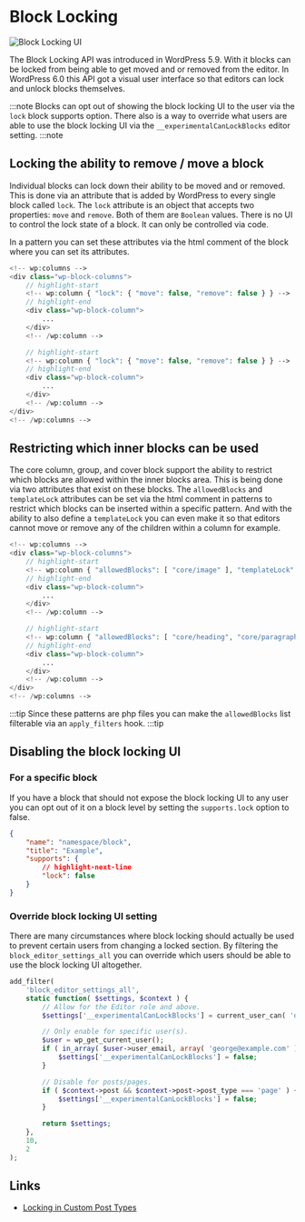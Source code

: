# Block Locking

![Block Locking UI](../../static/img/block-locking-ui.gif)

The Block Locking API was introduced in WordPress 5.9. With it blocks can be locked from being able to get moved and or removed from the editor. In WordPress 6.0 this API got a visual user interface so that editors can lock and unlock blocks themselves.

:::note
Blocks can opt out of showing the block locking UI to the user via the `lock` block supports option. There also is a way to override what users are able to use the block locking UI via the `__experimentalCanLockBlocks` editor setting.
:::note

## Locking the ability to remove / move a block

Individual blocks can lock down their ability to be moved and or removed. This is done via an attribute that is added by WordPress to every single block called `lock`. The `lock` attribute is an object that accepts two properties: `move` and `remove`. Both of them are `Boolean` values. There is no UI to control the lock state of a block. It can only be controlled via code.

In a pattern you can set these attributes via the html comment of the block where you can set its attributes.

```php
<!-- wp:columns -->
<div class="wp-block-columns">
    // highlight-start
    <!-- wp:column { "lock": { "move": false, "remove": false } } -->
    // highlight-end
    <div class="wp-block-column">
        ...
    </div>
    <!-- /wp:column -->

    // highlight-start
    <!-- wp:column { "lock": { "move": false, "remove": false } } -->
    // highlight-end
    <div class="wp-block-column">
        ...
    </div>
    <!-- /wp:column -->
</div>
<!-- /wp:columns -->
```

## Restricting which inner blocks can be used

The core column, group, and cover block support the ability to restrict which blocks are allowed within the inner blocks area. This is being done via two attributes that exist on these blocks. The `allowedBlocks` and `templateLock` attributes can be set via the html comment in patterns to restrict which blocks can be inserted within a specific pattern. And with the ability to also define a `templateLock` you can even make it so that editors cannot move or remove any of the children within a column for example.

```php
<!-- wp:columns -->
<div class="wp-block-columns">
    // highlight-start
    <!-- wp:column { "allowedBlocks": [ "core/image" ], "templateLock": "all" } } -->
    // highlight-end
    <div class="wp-block-column">
        ...
    </div>
    <!-- /wp:column -->

    // highlight-start
    <!-- wp:column { "allowedBlocks": [ "core/heading", "core/paragraph" ], "templateLock": "all" } } -->
    // highlight-end
    <div class="wp-block-column">
        ...
    </div>
    <!-- /wp:column -->
</div>
<!-- /wp:columns -->
```

:::tip
Since these patterns are php files you can make the `allowedBlocks` list filterable via an `apply_filters` hook.
:::tip

## Disabling the block locking UI

### For a specific block

If you have a block that should not expose the block locking UI to any user you can opt out of it on a block level by setting the `supports.lock` option to false.

```json
{
	"name": "namespace/block",
	"title": "Example",
	"supports": {
		// highlight-next-line
		"lock": false
	}
}
```

### Override block locking UI setting

There are many circumstances where block locking should actually be used to prevent certain users from changing a locked section. By filtering the `block_editor_settings_all` you can override which users should be able to use the block locking UI altogether.

```php
add_filter(
	'block_editor_settings_all',
	static function( $settings, $context ) {
		// Allow for the Editor role and above.
		$settings['__experimentalCanLockBlocks'] = current_user_can( 'delete_others_posts' );

		// Only enable for specific user(s).
		$user = wp_get_current_user();
		if ( in_array( $user->user_email, array( 'george@example.com' ), true ) ) {
			$settings['__experimentalCanLockBlocks'] = false;
		}

		// Disable for posts/pages.
		if ( $context->post && $context->post->post_type === 'page' ) {
			$settings['__experimentalCanLockBlocks'] = false;
		}

		return $settings;
	},
	10,
	2
);
```

## Links

- [Locking in Custom Post Types](../04-custom-post-types.md)
